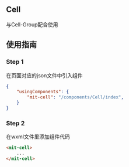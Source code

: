 ## Cell

与Cell-Group配合使用 

## 使用指南

### Step 1

在页面对应的json文件中引入组件

```json
{
	"usingComponents": {
		"mit-cell": "/components/Cell/index",
	}
}
```
### Step 2

在wxml文件里添加组件代码

```html
<mit-cell>
    ...
</mit-cell>
```

